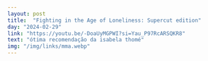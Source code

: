 ```yaml
---
layout: post
title:  "Fighting in the Age of Loneliness: Supercut edition"
day: "2024-02-29" 
link: "https://youtu.be/-DoaUyMGPWI?si=Yau_P97RcARSQKR8"
text: "ótima recomendação da isabela thomé"
img: "/img/links/mma.webp"
---
```

